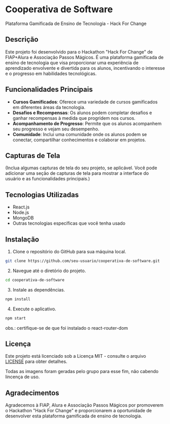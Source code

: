 # Cooperativa de Software

Plataforma Gamificada de Ensino de Tecnologia - Hack For Change

## Descrição

Este projeto foi desenvolvido para o Hackathon "Hack For Change" de FIAP+Alura e Associação Passos Mágicos. É uma plataforma gamificada de ensino de tecnologia que visa proporcionar uma experiência de aprendizado envolvente e divertida para os alunos, incentivando o interesse e o progresso em habilidades tecnológicas.

## Funcionalidades Principais

- **Cursos Gamificados**: Oferece uma variedade de cursos gamificados em diferentes áreas da tecnologia.
- **Desafios e Recompensas**: Os alunos podem completar desafios e ganhar recompensas à medida que progridem nos cursos.
- **Acompanhamento de Progresso**: Permite que os alunos acompanhem seu progresso e vejam seu desempenho.
- **Comunidade**: Inclui uma comunidade onde os alunos podem se conectar, compartilhar conhecimentos e colaborar em projetos.

## Capturas de Tela

(Inclua algumas capturas de tela do seu projeto, se aplicável. Você pode adicionar uma seção de capturas de tela para mostrar a interface do usuário e as funcionalidades principais.)

## Tecnologias Utilizadas

- React.js
- Node.js
- MongoDB
- Outras tecnologias específicas que você tenha usado

## Instalação

1. Clone o repositório do GitHub para sua máquina local.

```bash
git clone https://github.com/seu-usuario/cooperativa-de-software.git
```

2. Navegue até o diretório do projeto.

```bash
cd cooperativa-de-software
```

3. Instale as dependências.

```bash
npm install
```

4. Execute o aplicativo.

```bash
npm start
```
obs.: certifique-se de que foi instalado o react-router-dom

## Licença

Este projeto está licenciado sob a Licença MIT - consulte o arquivo [LICENSE](LICENSE) para obter detalhes.

Todas as imagens foram geradas pelo grupo para esse fim, não cabendo lincença de uso.

## Agradecimentos

Agradecemos à FIAP, Alura e Associação Passos Mágicos por promoverem o Hackathon "Hack For Change" e proporcionarem a oportunidade de desenvolver esta plataforma gamificada de ensino de tecnologia.